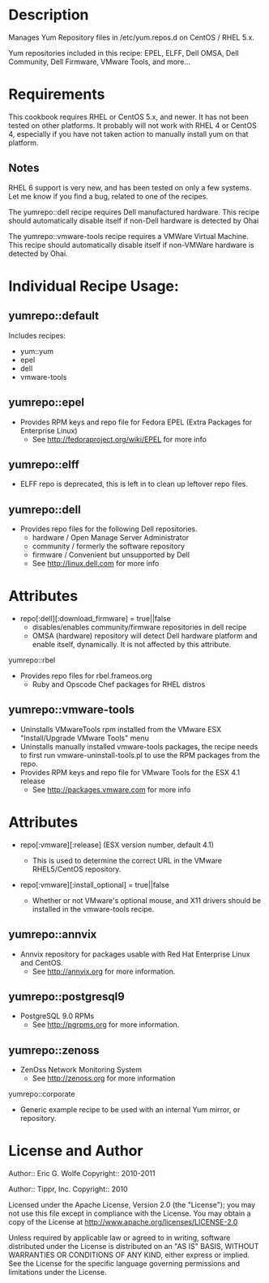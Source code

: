 Description
===========

Manages Yum Repository files in /etc/yum.repos.d on CentOS / RHEL 5.x.

Yum repositories included in this recipe:
EPEL, ELFF, Dell OMSA, Dell Community, Dell Firmware, VMware Tools, and more...

Requirements
============

This cookbook requires RHEL or CentOS 5.x, and newer.
It has not been tested on other platforms.  It probably will
not work with RHEL 4 or CentOS 4, especially if you have not
taken action to manually install yum on that platform.

Notes
-----

RHEL 6 support is very new, and has been tested on only a few systems.
Let me know if you find a bug, related to one of the recipes.

The yumrepo::dell recipe requires Dell manufactured hardware.  This
recipe should automatically disable itself if non-Dell hardware is
detected by Ohai

The yumrepo::vmware-tools recipe requires a VMWare Virtual Machine.
This recipe should automatically disable itself if non-VMWare hardware
is detected by Ohai.

Individual Recipe Usage:
=======================

yumrepo::default
----------------

Includes recipes:

* yum::yum
* epel
* dell
* vmware-tools

yumrepo::epel
-------------

- Provides RPM keys and repo file for
   Fedora EPEL (Extra Packages for Enterprise Linux)
  * See http://fedoraproject.org/wiki/EPEL for more info

yumrepo::elff
-------------

- ELFF repo is deprecated, this is left in to clean up leftover repo files.

yumrepo::dell
-------------

- Provides repo files for the following Dell repositories.
  - hardware / Open Manage Server Administrator
  - community / formerly the software repository
  - firmware / Convenient but unsupported by Dell
  * See http://linux.dell.com for more info

# Attributes

- repo[:dell][:download_firmware] = true||false
  * disables/enables community/firmware repositories in dell recipe
  * OMSA (hardware) repository will detect Dell hardware platform and
    enable itself, dynamically. It is not affected by this attribute.

yumrepo::rbel

- Provides repo files for rbel.frameos.org
  * Ruby and Opscode Chef packages for RHEL distros 

yumrepo::vmware-tools
---------------------

- Uninstalls VMwareTools rpm installed from the
   VMware ESX "Install/Upgrade VMware Tools" menu
- Uninstalls manually installed vmware-tools
   packages, the recipe needs to first run
   vmware-uninstall-tools.pl to use the RPM packages
   from the repo.
- Provides RPM keys and repo file for
   VMware Tools for the ESX 4.1 release
  * See http://packages.vmware.com for more info

# Attributes

- repo[:vmware][:release] (ESX version number, default 4.1)
  * This is used to determine the correct URL in the
    VMware RHEL5/CentOS repository.

- repo[:vmware][:install_optional] = true||false
  * Whether or not VMware's optional mouse, and X11
    drivers should be installed in the vmware-tools recipe.

yumrepo::annvix
---------------

- Annvix repository for packages usable with Red Hat Enterprise Linux and
   CentOS.
  * See http://annvix.org for more information.


yumrepo::postgresql9
--------------------

- PostgreSQL 9.0 RPMs
  * See http://pgrpms.org for more information.

yumrepo::zenoss
---------------

- ZenOss Network Monitoring System
  * See http://zenoss.org for more information

yumrepo::corporate
- Generic example recipe to be used with an internal Yum mirror, or repository.

License and Author
==================

Author:: Eric G. Wolfe
Copyright:: 2010-2011

Author:: Tippr, Inc.
Copyright:: 2010

Licensed under the Apache License, Version 2.0 (the "License");
you may not use this file except in compliance with the License.
You may obtain a copy of the License at
    http://www.apache.org/licenses/LICENSE-2.0

Unless required by applicable law or agreed to in writing, software
distributed under the License is distributed on an "AS IS" BASIS,
WITHOUT WARRANTIES OR CONDITIONS OF ANY KIND, either express or implied.
See the License for the specific language governing permissions and
limitations under the License.
